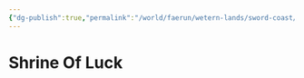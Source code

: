 ```yaml
---
{"dg-publish":true,"permalink":"/world/faerun/wetern-lands/sword-coast/phandalin/shrine-of-luck/"}
---
```



# Shrine Of Luck